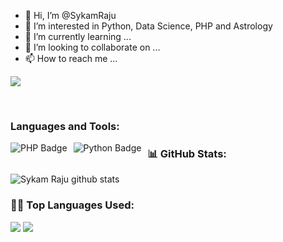 - 👋 Hi, I’m @SykamRaju
- 👀 I’m interested in Python, Data Science, PHP and Astrology
- 🌱 I’m currently learning ...
- 💞️ I’m looking to collaborate on ...
- 📫 How to reach me ...

![](https://komarev.com/ghpvc/?username=SykamRaju&style=flat-square)
<!---
SykamRaju/SykamRaju is a ✨ special ✨ repository because its `README.md` (this file) appears on your GitHub profile.
You can click the Preview link to take a look at your changes.
--->
<br />

### Languages and Tools:
<img alt="PHP Badge" style="float: left; margin-right: 10px;" src="https://img.shields.io/badge/PHP-777BB4?style=for-the-badge&logo=php&logoColor=white"/>   
<img alt="Python Badge" style="float: left; margin-right: 10px;" src="https://img.shields.io/badge/Python-3776AB?style=for-the-badge&logo=python&logoColor=white"/> 


<!--   Stats -->
### 📊 GitHub Stats:
![Sykam Raju github stats](https://github-readme-stats.vercel.app/api?username=SykamRaju&theme=nord&show_icons=true&count_private=true)
 
 
 <!--   Top Languages Using -->
### 👨‍💻 Top Languages Used:
![](https://github-profile-summary-cards.vercel.app/api/cards/repos-per-language?username=SykamRaju&theme=nord_dark)
![](https://github-profile-summary-cards.vercel.app/api/cards/most-commit-language?username=SykamRaju&theme=nord_dark)
